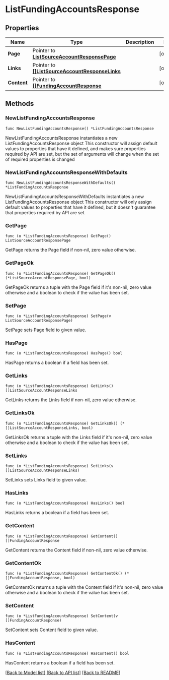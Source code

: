 # ListFundingAccountsResponse

## Properties

Name | Type | Description | Notes
------------ | ------------- | ------------- | -------------
**Page** | Pointer to [**ListSourceAccountResponsePage**](ListSourceAccountResponse_page.md) |  | [optional] 
**Links** | Pointer to [**[]ListSourceAccountResponseLinks**](ListSourceAccountResponse_links.md) |  | [optional] 
**Content** | Pointer to [**[]FundingAccountResponse**](FundingAccountResponse.md) |  | [optional] 

## Methods

### NewListFundingAccountsResponse

`func NewListFundingAccountsResponse() *ListFundingAccountsResponse`

NewListFundingAccountsResponse instantiates a new ListFundingAccountsResponse object
This constructor will assign default values to properties that have it defined,
and makes sure properties required by API are set, but the set of arguments
will change when the set of required properties is changed

### NewListFundingAccountsResponseWithDefaults

`func NewListFundingAccountsResponseWithDefaults() *ListFundingAccountsResponse`

NewListFundingAccountsResponseWithDefaults instantiates a new ListFundingAccountsResponse object
This constructor will only assign default values to properties that have it defined,
but it doesn't guarantee that properties required by API are set

### GetPage

`func (o *ListFundingAccountsResponse) GetPage() ListSourceAccountResponsePage`

GetPage returns the Page field if non-nil, zero value otherwise.

### GetPageOk

`func (o *ListFundingAccountsResponse) GetPageOk() (*ListSourceAccountResponsePage, bool)`

GetPageOk returns a tuple with the Page field if it's non-nil, zero value otherwise
and a boolean to check if the value has been set.

### SetPage

`func (o *ListFundingAccountsResponse) SetPage(v ListSourceAccountResponsePage)`

SetPage sets Page field to given value.

### HasPage

`func (o *ListFundingAccountsResponse) HasPage() bool`

HasPage returns a boolean if a field has been set.

### GetLinks

`func (o *ListFundingAccountsResponse) GetLinks() []ListSourceAccountResponseLinks`

GetLinks returns the Links field if non-nil, zero value otherwise.

### GetLinksOk

`func (o *ListFundingAccountsResponse) GetLinksOk() (*[]ListSourceAccountResponseLinks, bool)`

GetLinksOk returns a tuple with the Links field if it's non-nil, zero value otherwise
and a boolean to check if the value has been set.

### SetLinks

`func (o *ListFundingAccountsResponse) SetLinks(v []ListSourceAccountResponseLinks)`

SetLinks sets Links field to given value.

### HasLinks

`func (o *ListFundingAccountsResponse) HasLinks() bool`

HasLinks returns a boolean if a field has been set.

### GetContent

`func (o *ListFundingAccountsResponse) GetContent() []FundingAccountResponse`

GetContent returns the Content field if non-nil, zero value otherwise.

### GetContentOk

`func (o *ListFundingAccountsResponse) GetContentOk() (*[]FundingAccountResponse, bool)`

GetContentOk returns a tuple with the Content field if it's non-nil, zero value otherwise
and a boolean to check if the value has been set.

### SetContent

`func (o *ListFundingAccountsResponse) SetContent(v []FundingAccountResponse)`

SetContent sets Content field to given value.

### HasContent

`func (o *ListFundingAccountsResponse) HasContent() bool`

HasContent returns a boolean if a field has been set.


[[Back to Model list]](../README.md#documentation-for-models) [[Back to API list]](../README.md#documentation-for-api-endpoints) [[Back to README]](../README.md)


